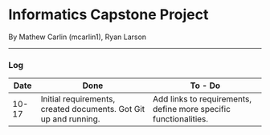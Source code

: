 # Informatics Capstone Project


By Mathew Carlin (mcarlin1), Ryan Larson


---

### Log

| Date | Done | To - Do |
|------|------|---------|
|10-17| Initial requirements, created documents. Got Git up and running. | Add links to requirements, define more specific functionalities. |
